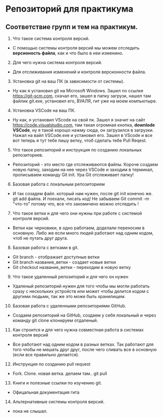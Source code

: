 # Репозиторий для практикума
## Соответствие групп и тем на практикум.

1. Что такое система контроля версий.
* С помощью системы контроля версий мы можем отследить **версионость файла**, как и что было в неи изменино. 
2. Для чего нужна система контроля версий.
* Для отслиживания изменений и контроля версионности файла.
3. Установка git на ваш ПК (в зависимости от системы).
* Ну как я установил git на Microsoft Windows. Зашел по ссылке https://git-scm.com, скачал его, зашел в папку загрузи, нашел там файлик git.exe, установил его, ВУАЛЯ, гит уже на моем компьютыре.
4. Установка VSCode на ваш ПК.
* Ну как, я установил VScode на свой пк. Зашел я значит на сайт https://code.visualstudio.com, там такая огромная кнопка, **downlode VSCode**, ну я такой хорошо нажму сюда, он загрузился в загрузки. Нажал на вайл VSCode.exe и установил его. Зашел в VScode и все вот теперь я тут тебе пишу ветку, чтоб сделать тебе Pull Reqest.
5. Что такое репозиторий и инструкция по созданию локальных репозиториев.
* Репозиторий - это место где отслеживаются файлы. Короче создаем новую папку, заходим на нее через VSCode и заходим в терминал, прописываем команду Git init. Ура Git отслеживает папку! 
6. Базовая работа с локальным репозиторием
* И так созадем файл. который нам нужен, после git init конечно же. git add файла. И поехали, писать код! Не забываем Git commit -m "что-то" потому что, все что закомичено можно отследить !
7. Что такое ветки и для чего они нужны при работе с системой контроля версий.
* Ветки как черновики, в одно работаем, доделали переносим в основную. Либо же если много людей работают над одним кодом, чтоб не путать друг друга.
8. Базовая работа с ветками в git.
* Git branch - отображает доступные ветки
* Git branch название_ветки - создает новые ветки
* Git checkout название_ветки - переходим в новую ветку
9. Что такое удаленный репозиторий и для чего он нужен
* Удаленый репозиторий нужен для того чтобы мы могли работать сразу с нескольких устройств или может чтобы делится кодом с другими людьми, так же это може быть хранилищем.
10. Базовая работа с удаленными репозиториями GitHub.
* Создаем репозиторий на GitHub, создаем у себя локальный и через команду git clone клонируем отдаленый.
11. Как строится и для чего нужна совместная работа в системах контроля версий
* Все работают над одним кодом в разных ветках. Так работают для того чтобы не мешать друг друг, после чего сливать все в основную (если все правильно делается).
12. Инструкция по созданию pull request
* Fork. Clone. новая ветка. делаем там.. git pull
13. Книги и полезные ссылки по изучению git.
* Офицальная документация гита
14. Альтернативные системы контроля версий.
* пока не слышал.
